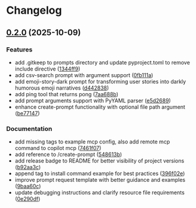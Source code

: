 # Changelog

## [0.2.0](https://github.com/marcmodin/mcp-prompt-server/compare/v0.1.0...v0.2.0) (2025-10-09)


### Features

* add .gitkeep to prompts directory and update pyproject.toml to remove include directive ([1344ff9](https://github.com/marcmodin/mcp-prompt-server/commit/1344ff91da752cb1f88ccbb911b0b0eaec676cc0))
* add csv-search prompt with argument support ([0fb111a](https://github.com/marcmodin/mcp-prompt-server/commit/0fb111a4a4c787d777d94aeb5408ee0db57a8247))
* add emoji-story-dark prompt for transforming user stories into darkly humorous emoji narratives ([d442838](https://github.com/marcmodin/mcp-prompt-server/commit/d44283802af55ab8960554f750581a0b5b74bfc7))
* add ping tool that returns pong ([7aa688b](https://github.com/marcmodin/mcp-prompt-server/commit/7aa688babad8a414fa740d4c3098a5e8cfd584ca))
* add prompt arguments support with PyYAML parser ([e5d2689](https://github.com/marcmodin/mcp-prompt-server/commit/e5d2689383c0f3c131fecade6934f0dd8c02ebd7))
* enhance create-prompt functionality with optional file path argument ([be77147](https://github.com/marcmodin/mcp-prompt-server/commit/be771479bd089295eebf424f913beba85e336539))


### Documentation

* add missing tags to example mcp config, also add remote mcp command to copilot mcp ([7461f07](https://github.com/marcmodin/mcp-prompt-server/commit/7461f07e7d5d99327e9594778d81310b7c3ec3b0))
* add reference to /create-prompt ([548613b](https://github.com/marcmodin/mcp-prompt-server/commit/548613bab06903d4a554957858495c8c67c06fa3))
* add release badge to README for better visibility of project versions ([b92aa3c](https://github.com/marcmodin/mcp-prompt-server/commit/b92aa3ca697266591747053dc5feb58d5dcfe10c))
* append tag to install command example for best practices ([396f02e](https://github.com/marcmodin/mcp-prompt-server/commit/396f02e59fc0636e6d1c1ad608ac1496c107c3de))
* improve prompt request template with better guidance and examples ([9baa60c](https://github.com/marcmodin/mcp-prompt-server/commit/9baa60c1155d823860229b9709ce7d1197417f9e))
* update debugging instructions and clarify resource file requirements ([0e290df](https://github.com/marcmodin/mcp-prompt-server/commit/0e290dfe48413493f462d7cebe4bbcdaf8eea672))
